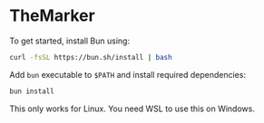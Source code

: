 # TheMarker
To get started, install Bun using:
```bash
curl -fsSL https://bun.sh/install | bash
```

Add `bun` executable to `$PATH` and install required dependencies:
```bash
bun install
``` 

This only works for Linux. You need WSL to use this on Windows.